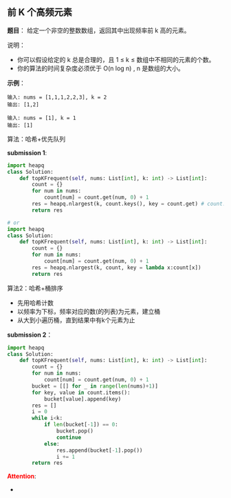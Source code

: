 ## 前 K 个高频元素
**题目**：
给定一个非空的整数数组，返回其中出现频率前 k 高的元素。

说明：

- 你可以假设给定的 k 总是合理的，且 1 ≤ k ≤ 数组中不相同的元素的个数。
- 你的算法的时间复杂度必须优于 O(n log n) , n 是数组的大小。


**示例**：
```
输入: nums = [1,1,1,2,2,3], k = 2
输出: [1,2]
```
```
输入: nums = [1], k = 1
输出: [1]
```


算法：哈希+优先队列

**submission 1**:
```python
import heapq
class Solution:
    def topKFrequent(self, nums: List[int], k: int) -> List[int]:
        count = {}
        for num in nums:
            count[num] = count.get(num, 0) + 1
        res = heapq.nlargest(k, count.keys(), key = count.get) # count.keys()是iter对象，也是排序的目标，而key参数则是排序的依据，就是count.keys()中的元素x，按照key(x)的大小进行排序。
        return res

# or
import heapq
class Solution:
    def topKFrequent(self, nums: List[int], k: int) -> List[int]:
        count = {}
        for num in nums:
            count[num] = count.get(num, 0) + 1
        res = heapq.nlargest(k, count, key = lambda x:count[x])
        return res
```


算法2：哈希+桶排序
- 先用哈希计数
- 以频率为下标，频率对应的数(的列表)为元素，建立桶
- 从大到小遍历桶，直到结果中有k个元素为止


**submission 2**：
```python
import heapq
class Solution:
    def topKFrequent(self, nums: List[int], k: int) -> List[int]:
        count = {}
        for num in nums:
            count[num] = count.get(num, 0) + 1
        bucket = [[] for _ in range(len(nums)+1)]
        for key, value in count.items():
            bucket[value].append(key)
        res = []
        i = 0
        while i<k:
            if len(bucket[-1]) == 0:
                bucket.pop()
                continue
            else:
                res.append(bucket[-1].pop())
                i += 1
        return res
```



<font color="#FF0000">**Attention**</font>:

- 
